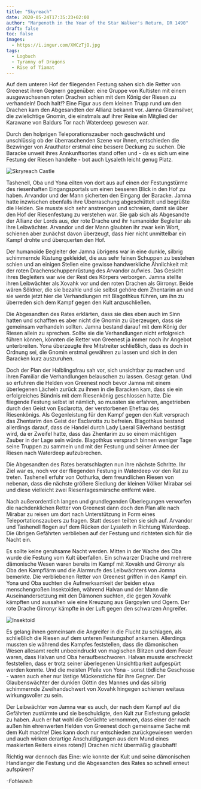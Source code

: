 ```yaml
---
title: "Skyreach"
date: 2020-05-24T17:35:23+02:00
author: "Marpenoth in the Year of the Star Walker's Return, DR 1490"
draft: false
toc: false
images:
  - https://i.imgur.com/XWCzTjO.jpg
tags: 
  - Logbuch
  - Tyranny of Dragons
  - Rise of Tiamat
---
```


Auf dem unteren Hof der fliegenden Festung sahen sich die Retter von Greenest ihren Gegnern gegenüber: eine Gruppe von Kultisten mit einem ausgewachsenen roten Drachen schien mit dem König der Riesen zu verhandeln! Doch halt!? Eine Figur aus dem kleinen Trupp rund um den Drachen kam den Abgesandten der Allianz bekannt vor. Jamna Gleamsilver, die zwielichtige Gnomin, die einstmals auf ihrer Reise ein Mitglied  der Karawane von Baldurs Tor nach Waterdeep gewesen war.

Durch den holprigen Teleporationszauber noch geschwächt und unschlüssig ob der überraschenden Szene vor ihnen, entschieden die Bezwinger von Arauthator erstmal eine bessere Deckung zu suchen. Die Baracke unweit ihres Annkunftsortes stand offen und - da es sich um eine Festung der Riesen handelte - bot auch Lysaleth leicht genug Platz.

![Skryreach Castle](https://i.imgur.com/mlXUZIl.jpg)

Tashenell, Oba und Yona eilten von dort aus auf einen der Festungstürme des riesenhaften Eingangsportals um einen besseren Blick in den Hof zu haben. Arvandor und der Mann sicherten den Eingang der Baracke. Jamna hatte inzwischen ebenfalls ihre Überraschung abgeschüttelt und begrüßte die Helden. Sie musste sich sehr anstrengen und schreien, damit sie über den Hof der Riesenfestung zu verstehen war. Sie gab sich als Abgesandte der Allianz der Lords aus, der rote Drache und ihr humanoider Begleiter als ihre Leibwächter. Arvandor und der Mann glaubten ihr zwar kein Wort, schienen aber zunächst davon überzeugt, dass hier nicht unmittelbar ein Kampf drohte und überquerten den Hof.

Der humanoide Begleiter der Jamna übrigens war in eine dunkle, silbrig schimmernde Rüstung gekleidet, die aus sehr feinen Schuppen zu bestehen schien und an einigen Stellen eine gewisse handwerkliche Ähnlichkeit mit der roten Drachenschuppenrüstung des Arvandor aufwies. Das Gesicht ihres Begleiters war wie der Rest des Körpers verborgen. Jamna stellte ihren Leibwächter als Xovahk vor und den roten Drachen als Girronyr. Beide wären Söldner, die sie bezahle und sie selbst gehöre dem Zhentarim an und sie werde jetzt hier die Verhandlungen mit Blagothkus führen, um ihn zu überreden sich dem Kampf gegen den Kult anzuschließen.

Die Abgesandten des Rates erklärten, dass sie dies eben auch im Sinn hatten und schafften es aber nicht die Gnomin zu überzeugen, dass sie gemeinsam verhandeln sollten. Jamna bestand darauf mit dem König der Riesen allein zu sprechen. Sollte sie die Verhandlungen nicht erfolgreich führen können, könnten die Retter von Greenest ja immer noch ihr Angebot unterbreiten. Yona überzeugte ihre Mitstreiter schließlich, dass es doch in Ordnung sei, die Gnomin erstmal gewähren zu lassen und sich in den Baracken kurz auszuruhen.

Doch der Plan der Halblingsfrau sah vor, sich unsichtbar zu machen und ihren Familiar die Verhandlungen belauschen zu lassen. Gesagt getan. Und so erfuhren die Helden von Greenest noch bevor Jamna mit einem überlegenen Lächeln zurück zu ihnen in die Baracken kam, dass sie ein erfolgreiches Bündnis mit dem Riesenkönig geschlossen hatte. Die fliegende Festung selbst ist nämlich, so mussten sie erfahren, angetrieben durch den Geist von Esclarotta, der verstorbenen Ehefrau des Riesenkönigs. Als Gegenleistung für den Kampf gegen den Kult versprach das Zhentarim den Geist der Esclarotta zu befreien. Blagothkus bestand allerdings darauf, dass de Handel durch Lady Laeral Silverhand bestätigt wird, da er Zweifel hatte, dass das Zhentarim zu so einem mächtigen Zauber in der Lage sein würde. Blagothkus versprach binnen weniger Tage seine Truppen zu sammeln und mit der Festung und seiner Armee der Riesen nach Waterdeep aufzubrechen.

Die Abgesandten des Rates beratschlagten nun ihre nächste Schritte. Ihr Ziel war es, noch vor der fliegenden Festung in Waterdeep vor den Rat zu treten. Tashenell erfuhr von Oothurka, dem freundlichen Riesen von nebenan, dass die nächste größere Siedlung der kleinen Völker Mirabar sei und diese vielleicht zwei Riesentagesmärsche entfernt wäre. 

Nach außerordentlich langen und grundlegenden Überlegungen verworfen die nachdenklichen Retter von Greenest dann doch den Plan alle nach Mirabar zu reisen um dort nach Unterstützung in Form eines Teleportationszaubers zu fragen. Statt dessen teilten sie sich auf. Arvandor und Tashenell flogen auf dem Rücken der Lysaleth in Richtung Waterdeep. Die übrigen Gefährten verblieben auf der Festung und richteten sich für die Nacht ein.

Es sollte keine geruhsame Nacht werden. Mitten in der Wache des Oba wurde die Festung vom Kult überfallen. Ein schwarzer Drache und mehrere dämonische Wesen waren bereits im Kampf mit Xovakh und Girronyr als Oba den Kampflärm und die Alarmrufe des Leibwächters von Jomna bemerkte. Die verbliebenen Retter von Greenest griffen in den Kampf ein. Yona und Oba suchten die Aufmerksamkeit der beiden etwa menschengroßen Insektoiden, während Halvan und der Mann die Auseinandersetzung mit den Dämonen suchten, die gegen Xovahk kämpften und aussahen wie eine Kreuzung aus Gargoylen und Ogern. Der rote Drache Girronyr kämpfte in der Luft gegen den schwarzen Angreifer. 

![Insektoid](https://i.imgur.com/J9zAKXM.png)

Es gelang ihnen gemeinsam die Angreifer in die Flucht zu schlagen, als schließlich die Riesen auf dem unteren Festungshof ankamen. Allerdings mussten sie während des Kampfes feststellen, dass die dämonischen Wesen allesamt recht unbeeindruckt von magischen Blitzen und dem Feuer waren, dass Halvan und Oba heraufbeschworen. Halvan musste erschreckt feststellen, dass er trotz seiner überlegenen Unsichtbarkeit aufgespürt werden konnte. Und die meisten Pfeile von Yona - sonst tödliche Geschosse - waren auch eher nur lästige Mückenstiche für ihre Gegner. Der Glaubenswächter der dunklen Göttin des Mannes und das silbrig schimmernde Zweihandschwert von Xovahk hingegen schienen weitaus wirkungsvoller zu sein.

Der Leibwächter von Jamna war es auch, der nach dem Kampf auf die Gefährten zustürmte und sie beschuldigte, den Kult zur Eisfestung gelockt zu haben. Auch er hat wohl die Gerüchte vernommen, dass einer der nach außen hin ehrenwerten Helden von Greenest doch gemeinsame Sache mit dem Kult machte! Dies kann doch nur entschieden zurückgewiesen werden und auch wirken derartige Anschuldigungen aus dem Mund eines maskierten Reiters eines roten(!) Drachen nicht übermäßig glaubhaft!

Richtig war dennoch das Eine: wie konnte der Kult und seine dämonischen Handlanger die Festung und die Abgesandten des Rates so schnell erneut aufspüren?

_-Fohleireih_